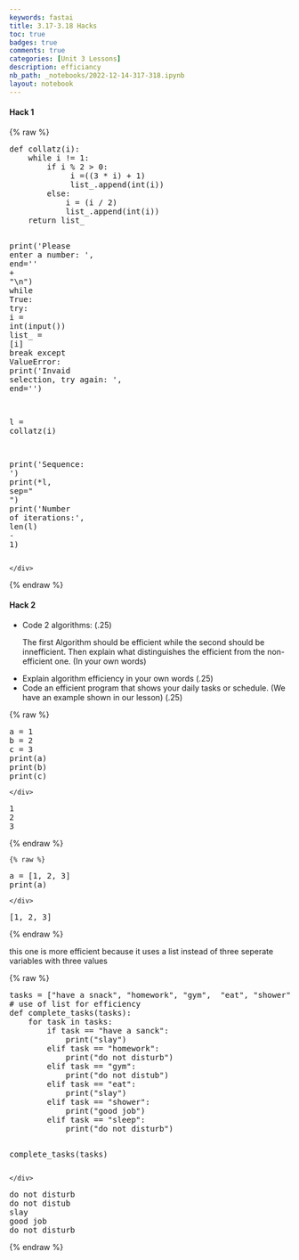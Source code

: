 ```yaml
---
keywords: fastai
title: 3.17-3.18 Hacks
toc: true 
badges: true
comments: true 
categories: [Unit 3 Lessons]
description: efficiancy
nb_path: _notebooks/2022-12-14-317-318.ipynb
layout: notebook
---
```


<!--
#################################################
### THIS FILE WAS AUTOGENERATED! DO NOT EDIT! ###
#################################################
# file to edit: _notebooks/2022-12-14-317-318.ipynb
-->

<div class="container" id="notebook-container">
        
<div class="cell border-box-sizing text_cell rendered"><div class="inner_cell">
<div class="text_cell_render border-box-sizing rendered_html">
<h4 id="Hack-1">Hack 1<a class="anchor-link" href="#Hack-1"> </a></h4>
</div>
</div>
</div>
    {% raw %}
    
<div class="cell border-box-sizing code_cell rendered">
<div class="input">

<div class="inner_cell">
    <div class="input_area">
<div class=" highlight hl-ipython3"><pre><span></span><span class="k">def</span> <span class="nf">collatz</span><span class="p">(</span><span class="n">i</span><span class="p">):</span>
    <span class="k">while</span> <span class="n">i</span> <span class="o">!=</span> <span class="mi">1</span><span class="p">:</span>
        <span class="k">if</span> <span class="n">i</span> <span class="o">%</span> <span class="mi">2</span> <span class="o">&gt;</span> <span class="mi">0</span><span class="p">:</span>
             <span class="n">i</span> <span class="o">=</span><span class="p">((</span><span class="mi">3</span> <span class="o">*</span> <span class="n">i</span><span class="p">)</span> <span class="o">+</span> <span class="mi">1</span><span class="p">)</span>
             <span class="n">list_</span><span class="o">.</span><span class="n">append</span><span class="p">(</span><span class="nb">int</span><span class="p">(</span><span class="n">i</span><span class="p">))</span>
        <span class="k">else</span><span class="p">:</span>
            <span class="n">i</span> <span class="o">=</span> <span class="p">(</span><span class="n">i</span> <span class="o">/</span> <span class="mi">2</span><span class="p">)</span>
            <span class="n">list_</span><span class="o">.</span><span class="n">append</span><span class="p">(</span><span class="nb">int</span><span class="p">(</span><span class="n">i</span><span class="p">))</span>
    <span class="k">return</span> <span class="n">list_</span>


<span class="nb">print</span><span class="p">(</span><span class="s1">&#39;Please enter a number: &#39;</span><span class="p">,</span> <span class="n">end</span><span class="o">=</span><span class="s1">&#39;&#39;</span> <span class="o">+</span> <span class="s2">&quot;</span><span class="se">\n</span><span class="s2">&quot;</span><span class="p">)</span>
<span class="k">while</span> <span class="kc">True</span><span class="p">:</span>
    <span class="k">try</span><span class="p">:</span>
        <span class="n">i</span> <span class="o">=</span> <span class="nb">int</span><span class="p">(</span><span class="nb">input</span><span class="p">())</span>
        <span class="n">list_</span> <span class="o">=</span> <span class="p">[</span><span class="n">i</span><span class="p">]</span>
        <span class="k">break</span>
    <span class="k">except</span> <span class="ne">ValueError</span><span class="p">:</span>
        <span class="nb">print</span><span class="p">(</span><span class="s1">&#39;Invaid selection, try again: &#39;</span><span class="p">,</span> <span class="n">end</span><span class="o">=</span><span class="s1">&#39;&#39;</span><span class="p">)</span>


<span class="n">l</span> <span class="o">=</span> <span class="n">collatz</span><span class="p">(</span><span class="n">i</span><span class="p">)</span>

<span class="nb">print</span><span class="p">(</span><span class="s1">&#39;Sequence: &#39;</span><span class="p">)</span>
<span class="nb">print</span><span class="p">(</span><span class="o">*</span><span class="n">l</span><span class="p">,</span> <span class="n">sep</span><span class="o">=</span><span class="s2">&quot; &quot;</span><span class="p">)</span>
<span class="nb">print</span><span class="p">(</span><span class="s1">&#39;Number of iterations:&#39;</span><span class="p">,</span> <span class="nb">len</span><span class="p">(</span><span class="n">l</span><span class="p">)</span> <span class="o">-</span> <span class="mi">1</span><span class="p">)</span>
</pre></div>

    </div>
</div>
</div>

</div>
    {% endraw %}

<div class="cell border-box-sizing text_cell rendered"><div class="inner_cell">
<div class="text_cell_render border-box-sizing rendered_html">
<h4 id="Hack-2">Hack 2<a class="anchor-link" href="#Hack-2"> </a></h4><ul>
<li><p>Code 2 algorithms: (.25)</p>
<p>The first Algorithm should be efficient while the second should be innefficient. Then explain what distinguishes the efficient from the non-efficient one. (In your own words)</p>
</li>
<li>Explain algorithm efficiency in your own words (.25)</li>
<li>Code an efficient program that shows your daily tasks or schedule. (We have an example shown in our lesson) (.25)</li>
</ul>

</div>
</div>
</div>
    {% raw %}
    
<div class="cell border-box-sizing code_cell rendered">
<div class="input">

<div class="inner_cell">
    <div class="input_area">
<div class=" highlight hl-ipython3"><pre><span></span><span class="n">a</span> <span class="o">=</span> <span class="mi">1</span>
<span class="n">b</span> <span class="o">=</span> <span class="mi">2</span>
<span class="n">c</span> <span class="o">=</span> <span class="mi">3</span>
<span class="nb">print</span><span class="p">(</span><span class="n">a</span><span class="p">)</span>
<span class="nb">print</span><span class="p">(</span><span class="n">b</span><span class="p">)</span>
<span class="nb">print</span><span class="p">(</span><span class="n">c</span><span class="p">)</span>
</pre></div>

    </div>
</div>
</div>

<div class="output_wrapper">
<div class="output">

<div class="output_area">

<div class="output_subarea output_stream output_stdout output_text">
<pre>1
2
3
</pre>
</div>
</div>

</div>
</div>

</div>
    {% endraw %}

    {% raw %}
    
<div class="cell border-box-sizing code_cell rendered">
<div class="input">

<div class="inner_cell">
    <div class="input_area">
<div class=" highlight hl-ipython3"><pre><span></span><span class="n">a</span> <span class="o">=</span> <span class="p">[</span><span class="mi">1</span><span class="p">,</span> <span class="mi">2</span><span class="p">,</span> <span class="mi">3</span><span class="p">]</span>
<span class="nb">print</span><span class="p">(</span><span class="n">a</span><span class="p">)</span>
</pre></div>

    </div>
</div>
</div>

<div class="output_wrapper">
<div class="output">

<div class="output_area">

<div class="output_subarea output_stream output_stdout output_text">
<pre>[1, 2, 3]
</pre>
</div>
</div>

</div>
</div>

</div>
    {% endraw %}

<div class="cell border-box-sizing text_cell rendered"><div class="inner_cell">
<div class="text_cell_render border-box-sizing rendered_html">
<p>this one is more efficient because it uses a list instead of three seperate variables with three values</p>

</div>
</div>
</div>
    {% raw %}
    
<div class="cell border-box-sizing code_cell rendered">
<div class="input">

<div class="inner_cell">
    <div class="input_area">
<div class=" highlight hl-ipython3"><pre><span></span><span class="n">tasks</span> <span class="o">=</span> <span class="p">[</span><span class="s2">&quot;have a snack&quot;</span><span class="p">,</span> <span class="s2">&quot;homework&quot;</span><span class="p">,</span> <span class="s2">&quot;gym&quot;</span><span class="p">,</span>  <span class="s2">&quot;eat&quot;</span><span class="p">,</span> <span class="s2">&quot;shower&quot;</span><span class="p">,</span> <span class="s2">&quot;sleep&quot;</span><span class="p">]</span>
<span class="c1"># use of list for efficiency</span>
<span class="k">def</span> <span class="nf">complete_tasks</span><span class="p">(</span><span class="n">tasks</span><span class="p">):</span>
    <span class="k">for</span> <span class="n">task</span> <span class="ow">in</span> <span class="n">tasks</span><span class="p">:</span> 
        <span class="k">if</span> <span class="n">task</span> <span class="o">==</span> <span class="s2">&quot;have a sanck&quot;</span><span class="p">:</span>
            <span class="nb">print</span><span class="p">(</span><span class="s2">&quot;slay&quot;</span><span class="p">)</span>
        <span class="k">elif</span> <span class="n">task</span> <span class="o">==</span> <span class="s2">&quot;homework&quot;</span><span class="p">:</span>
            <span class="nb">print</span><span class="p">(</span><span class="s2">&quot;do not disturb&quot;</span><span class="p">)</span>
        <span class="k">elif</span> <span class="n">task</span> <span class="o">==</span> <span class="s2">&quot;gym&quot;</span><span class="p">:</span>
            <span class="nb">print</span><span class="p">(</span><span class="s2">&quot;do not distub&quot;</span><span class="p">)</span>
        <span class="k">elif</span> <span class="n">task</span> <span class="o">==</span> <span class="s2">&quot;eat&quot;</span><span class="p">:</span>
            <span class="nb">print</span><span class="p">(</span><span class="s2">&quot;slay&quot;</span><span class="p">)</span>
        <span class="k">elif</span> <span class="n">task</span> <span class="o">==</span> <span class="s2">&quot;shower&quot;</span><span class="p">:</span>
            <span class="nb">print</span><span class="p">(</span><span class="s2">&quot;good job&quot;</span><span class="p">)</span>
        <span class="k">elif</span> <span class="n">task</span> <span class="o">==</span> <span class="s2">&quot;sleep&quot;</span><span class="p">:</span>
            <span class="nb">print</span><span class="p">(</span><span class="s2">&quot;do not disturb&quot;</span><span class="p">)</span>
        
        
<span class="n">complete_tasks</span><span class="p">(</span><span class="n">tasks</span><span class="p">)</span>
</pre></div>

    </div>
</div>
</div>

<div class="output_wrapper">
<div class="output">

<div class="output_area">

<div class="output_subarea output_stream output_stdout output_text">
<pre>do not disturb
do not distub
slay
good job
do not disturb
</pre>
</div>
</div>

</div>
</div>

</div>
    {% endraw %}

</div>
 

